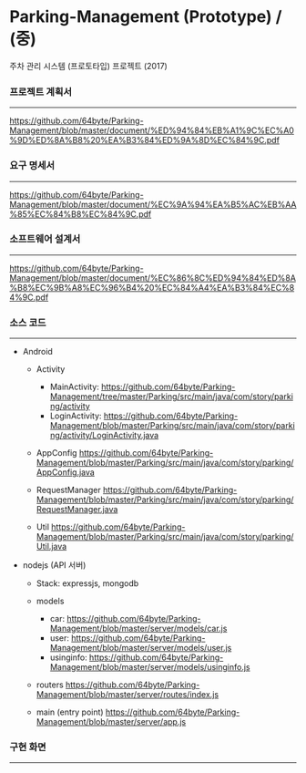 # Parking-Management (Prototype) / (중)
주차 관리 시스템 (프로토타입) 프로젝트 (2017)

### 프로젝트 계획서
----------------------------------------------

https://github.com/64byte/Parking-Management/blob/master/document/%ED%94%84%EB%A1%9C%EC%A0%9D%ED%8A%B8%20%EA%B3%84%ED%9A%8D%EC%84%9C.pdf

### 요구 명세서
----------------------------------------------

https://github.com/64byte/Parking-Management/blob/master/document/%EC%9A%94%EA%B5%AC%EB%AA%85%EC%84%B8%EC%84%9C.pdf

### 소프트웨어 설계서
----------------------------------------------

https://github.com/64byte/Parking-Management/blob/master/document/%EC%86%8C%ED%94%84%ED%8A%B8%EC%9B%A8%EC%96%B4%20%EC%84%A4%EA%B3%84%EC%84%9C.pdf

### 소스 코드
----------------------------------------------

  * Android
    - Activity
      - MainActivity: https://github.com/64byte/Parking-Management/tree/master/Parking/src/main/java/com/story/parking/activity
      - LoginActivity: https://github.com/64byte/Parking-Management/blob/master/Parking/src/main/java/com/story/parking/activity/LoginActivity.java
  
    - AppConfig
      https://github.com/64byte/Parking-Management/blob/master/Parking/src/main/java/com/story/parking/AppConfig.java
    
    - RequestManager
      https://github.com/64byte/Parking-Management/blob/master/Parking/src/main/java/com/story/parking/RequestManager.java
      
    - Util
      https://github.com/64byte/Parking-Management/blob/master/Parking/src/main/java/com/story/parking/Util.java
  
  * nodejs (API 서버)
    - Stack: expressjs, mongodb
  
    * models
      * car: https://github.com/64byte/Parking-Management/blob/master/server/models/car.js
      * user: https://github.com/64byte/Parking-Management/blob/master/server/models/user.js
      * usinginfo: https://github.com/64byte/Parking-Management/blob/master/server/models/usinginfo.js
      
    * routers
      https://github.com/64byte/Parking-Management/blob/master/server/routes/index.js
      
    * main (entry point)
      https://github.com/64byte/Parking-Management/blob/master/server/app.js

### 구현 화면
----------------------------------------------
